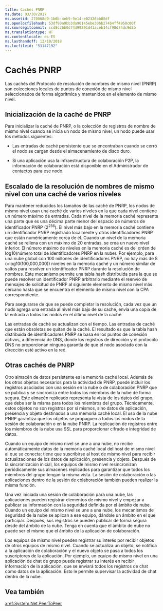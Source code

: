 ```yaml
---
title: Cachés PNRP
ms.date: 03/30/2017
ms.assetid: 270068d9-1b6b-4eb9-9e14-e02326bb88df
ms.openlocfilehash: 53df90a9bb3da90145ebe30bb274b4ff4950c00f
ms.sourcegitcommit: ccd8c36b0d74d99291d41aceb14cf98d74dc9d2b
ms.translationtype: HT
ms.contentlocale: es-ES
ms.lasthandoff: 12/10/2018
ms.locfileid: "53147192"
---
```

# <a name="pnrp-caches"></a>Cachés PNRP
Las cachés del Protocolo de resolución de nombres de mismo nivel (PNRP) son colecciones locales de puntos de conexión de mismo nivel seleccionados de forma algorítmica y mantenidos en el elemento de mismo nivel.  
  
## <a name="pnrp-cache-initialization"></a>Inicialización de la caché de PNRP  
 Para inicializar la caché de PNRP, o la colección de registros de nombre de mismo nivel cuando se inicia un nodo de mismo nivel, un nodo puede usar los métodos siguientes:  
  
-   Las entradas de caché persistente que se encontraban cuando se cerró el nodo se cargan desde el almacenamiento de disco duro.  
  
-   Si una aplicación usa la infraestructura de colaboración P2P, la información de colaboración está disponible en el Administrador de contactos para ese nodo.  
  
## <a name="scaling-peer-name-resolution-with-a-multi-level-cache"></a>Escalado de la resolución de nombres de mismo nivel con una caché de varios niveles  
 Para mantener reducidos los tamaños de las caché de PNRP, los nodos de mismo nivel usan una caché de varios niveles en la que cada nivel contiene un número máximo de entradas. Cada nivel de la memoria caché representa una parte que es una décima parte menor del espacio de números de identificador PNRP (2<sup>256</sup>). El nivel más bajo en la memoria caché contiene un identificador PNRP registrado localmente y otros identificadores PNRP que están numéricamente cerca de él. Cuando un nivel de la memoria caché se rellena con un máximo de 20 entradas, se crea un nuevo nivel inferior. El número máximo de niveles en la memoria caché es del orden de log10(número total de identificadores PNRP en la nube). Por ejemplo, para una nube global con 100 millones de identificadores PNRP, no hay más de 8 (=log10(100,000,000)) niveles en la memoria caché y un número similar de saltos para resolver un identificador PNRP durante la resolución de nombres. Este mecanismo permite una tabla hash distribuida para la que se puede resolver un identificador PNRP arbitrario mediante el reenvío de mensajes de solicitud de PNRP al siguiente elemento de mismo nivel más cercano hasta que se encuentra el elemento de mismo nivel con la CPA correspondiente.  
  
 Para asegurarse de que se puede completar la resolución, cada vez que un nodo agrega una entrada al nivel más bajo de su caché, envía una copia de la entrada a todos los nodos en el último nivel de la caché.  
  
 Las entradas de caché se actualizan con el tiempo. Las entradas de caché que están obsoletas se quitan de la caché. El resultado es que la tabla hash distribuida de identificadores PNRP se basa en los puntos de conexión activos, a diferencia de DNS, donde los registros de dirección y el protocolo DNS no proporcionan ninguna garantía de que el nodo asociado con la dirección esté activo en la red.  
  
## <a name="other-pnrp-caches"></a>Otras cachés de PNRP  
 Otro almacén de datos persistente es la memoria caché local.  Además de los otros objetos necesarios para la actividad de PNRP, puede incluir los registros asociados con una sesión en la nube o de colaboración PNRP que se publica y se sincroniza entre todos los miembros de la nube de forma segura. Este almacén replicado representa la vista de los datos del grupo, que debe ser la misma para todos los miembros del grupo. Técnicamente, estos objetos no son registros por sí mismos, sino datos de aplicación, presencia y objeto destinados a una memoria caché local. El uso de la nube PNRP garantiza que los objetos se propaguen a todos los nodos de la sesión de colaboración o en la nube PNRP.  La replicación de registros entre los miembros de la nube usa SSL para proporcionar cifrado e integridad de datos.  
  
 Cuando un equipo de mismo nivel se une a una nube, no recibe automáticamente datos de la memoria caché local del host de mismo nivel al que se conecta; tiene que suscribirse al host de mismo nivel para recibir actualizaciones de los datos de aplicación, presencia y objeto. Después de la sincronización inicial, los equipos de mismo nivel resincronizan periódicamente sus almacenes replicados para garantizar que todos los miembros del grupo tengan la misma vista.  La sesión de colaboración o las aplicaciones dentro de la sesión de colaboración también pueden realizar la misma función.  
  
 Una vez iniciada una sesión de colaboración para una nube, las aplicaciones pueden registrar elementos de mismo nivel y empezar a publicar su información con la seguridad definida por el ámbito de nube. Cuando un equipo del mismo nivel se une a una nube, los mecanismos de seguridad de la nube se aplican a ese equipo, dándole un ámbito en el que participar.  Después, sus registros se pueden publicar de forma segura desde del ámbito de la nube. Tenga en cuenta que el ámbito de nube no puede ser el mismo que el ámbito de la aplicación de colaboración.  
  
 Los equipos de mismo nivel pueden registrar su interés por recibir objetos de otros equipos de mismo nivel. Cuando se actualiza un objeto, se notifica a la aplicación de colaboración y el nuevo objeto se pasa a todos los suscriptores de la aplicación. Por ejemplo, un equipo de mismo nivel en una aplicación de chat de grupo puede registrar su interés en recibir información de la aplicación, que se enviará todos los registros de chat como datos de la aplicación.  Esto le permite supervisar la actividad de chat dentro de la nube.  
  
## <a name="see-also"></a>Vea también  
 <xref:System.Net.PeerToPeer>
